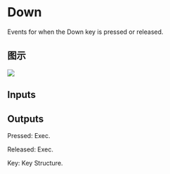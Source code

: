 # Down

Events for when the Down key is pressed or released.

## 图示

![]($-20221218-19252680.png)

## Inputs

## Outputs

Pressed: Exec.

Released: Exec.

Key: Key Structure.

